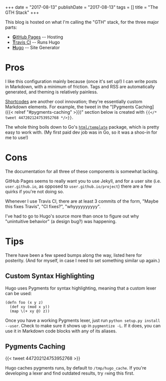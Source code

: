 +++
date = "2017-08-13"
publishDate = "2017-08-13"
tags = []
title = "The GTH Stack"
+++

This blog is hosted on what I'm calling the "GTH" stack, for the three major parts:

 - [**G**itHub Pages](https://pages.github.com/) -- Hosting
 - [**T**ravis CI](https://travis-ci.org/) -- Runs Hugo
 - [**H**ugo](https://gohugo.io/) -- Site Generator

# Pros

I like this configuration mainly because (once it's set up!) I can write posts in Markdown, with a minimum of friction.
Tags and RSS are automatically generated, and theming is relatively painless.

[Shortcodes](https://gohugo.io/content-management/shortcodes/) are another cool innovation; they're essentially custom Markdown elements.
For example, the tweet in the "[Pygments Caching]({{< relref "#pygments-caching" >}})" section below is created with `{{</* tweet 447202124753952768 */>}}`.

The whole thing boils down to Go's [`html/template`](https://golang.org/pkg/html/template/) package, which is pretty easy to work with.
(My first paid dev job was in Go, so it was a shoo-in for me to use!)

# Cons

The documentation for all three of these components is somewhat lacking.

GitHub Pages seems to really want you to use Jekyll, and for a user site (i.e. `user.github.io`, as opposed to `user.github.io/project`) there are a few quirks if you're not doing so.

Whenever I use Travis CI, there are at least 3 commits of the form, "Maybe this fixes Travis", "CI fixes?", "whyyyyyyyyyy".

I've had to go to Hugo's source more than once to figure out why "unintuitive behavior" (a design bug?) was happening.

# Tips

There have been a few speed bumps along the way, listed here for posterity.
(And for myself, in case I need to set something similar up again.)

## Custom Syntax Highlighting

Hugo uses Pygments for syntax highlighting, meaning that a custom lexer can be used:

```oftlisp
(defn foo (x y z)
  (def xy (mod x y))
  (map \(+ xy @) z))
```

Once you have a working Pygments lexer, just run `python setup.py install --user`.
Check to make sure it shows up in `pygmentize -L`.
If it does, you can use it in Markdown code blocks with any of its aliases.

## Pygments Caching

{{< tweet 447202124753952768 >}}

Hugo caches pygments runs, by default to `/tmp/hugo_cache`.
If you're developing a lexer and find outdated results, try `rm`ing this first.
